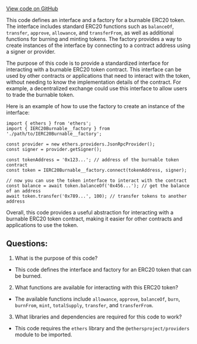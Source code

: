 [View code on GitHub](zoo-labs/zoo/blob/master/contracts/types/factories/IERC20Burnable__factory.ts)

This code defines an interface and a factory for a burnable ERC20 token. The interface includes standard ERC20 functions such as `balanceOf`, `transfer`, `approve`, `allowance`, and `transferFrom`, as well as additional functions for burning and minting tokens. The factory provides a way to create instances of the interface by connecting to a contract address using a signer or provider.

The purpose of this code is to provide a standardized interface for interacting with a burnable ERC20 token contract. This interface can be used by other contracts or applications that need to interact with the token, without needing to know the implementation details of the contract. For example, a decentralized exchange could use this interface to allow users to trade the burnable token.

Here is an example of how to use the factory to create an instance of the interface:

```
import { ethers } from 'ethers';
import { IERC20Burnable__factory } from './path/to/IERC20Burnable__factory';

const provider = new ethers.providers.JsonRpcProvider();
const signer = provider.getSigner();

const tokenAddress = '0x123...'; // address of the burnable token contract
const token = IERC20Burnable__factory.connect(tokenAddress, signer);

// now you can use the token interface to interact with the contract
const balance = await token.balanceOf('0x456...'); // get the balance of an address
await token.transfer('0x789...', 100); // transfer tokens to another address
```

Overall, this code provides a useful abstraction for interacting with a burnable ERC20 token contract, making it easier for other contracts and applications to use the token.
## Questions: 
 1. What is the purpose of this code?
- This code defines the interface and factory for an ERC20 token that can be burned.

2. What functions are available for interacting with this ERC20 token?
- The available functions include `allowance`, `approve`, `balanceOf`, `burn`, `burnFrom`, `mint`, `totalSupply`, `transfer`, and `transferFrom`.

3. What libraries and dependencies are required for this code to work?
- This code requires the `ethers` library and the `@ethersproject/providers` module to be imported.